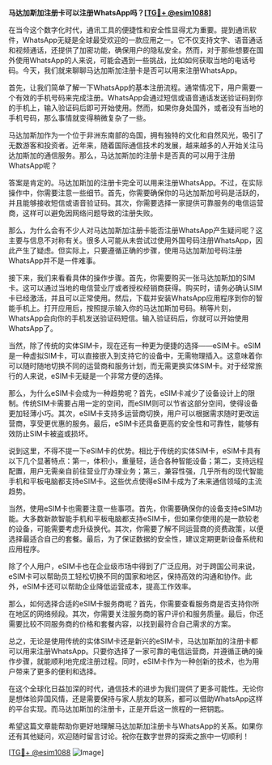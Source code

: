 **马达加斯加注册卡可以注册WhatsApp吗？[[TG💪+ @esim1088](https://t.me/s/esim1088)]**

在当今这个数字化时代，通讯工具的便捷性和安全性显得尤为重要。提到通讯软件，WhatsApp无疑是全球最受欢迎的一款应用之一。它不仅支持文字、语音通话和视频通话，还提供了加密功能，确保用户的隐私安全。然而，对于那些想要在国外使用WhatsApp的人来说，可能会遇到一些挑战，比如如何获取当地的电话号码。今天，我们就来聊聊马达加斯加注册卡是否可以用来注册WhatsApp。

首先，让我们简单了解一下WhatsApp的基本注册流程。通常情况下，用户需要一个有效的手机号码来完成注册。WhatsApp会通过短信或语音通话发送验证码到你的手机上，输入验证码后即可开始使用。然而，如果你身处国外，或者没有当地的手机号码，那么事情就变得稍微复杂了一些。

马达加斯加作为一个位于非洲东南部的岛国，拥有独特的文化和自然风光，吸引了无数游客和投资者。近年来，随着国际通信技术的发展，越来越多的人开始关注马达加斯加的通信服务。那么，马达加斯加的注册卡是否真的可以用于注册WhatsApp呢？

答案是肯定的。马达加斯加的注册卡完全可以用来注册WhatsApp。不过，在实际操作中，你需要注意一些细节。首先，你需要确保你的马达加斯加号码是活跃的，并且能够接收短信或语音验证码。其次，你需要选择一家提供可靠服务的电信运营商，这样可以避免因网络问题导致的注册失败。

那么，为什么会有不少人对马达加斯加注册卡能否注册WhatsApp产生疑问呢？这主要与信息不对称有关。很多人可能从未尝试过使用外国号码注册WhatsApp，因此产生了疑虑。但实际上，只要遵循正确的步骤，使用马达加斯加号码注册WhatsApp并不是一件难事。

接下来，我们来看看具体的操作步骤。首先，你需要购买一张马达加斯加的SIM卡。这可以通过当地的电信营业厅或者授权经销商获得。购买时，请务必确认SIM卡已经激活，并且可以正常使用。然后，下载并安装WhatsApp应用程序到你的智能手机上。打开应用后，按照提示输入你的马达加斯加号码。稍等片刻，WhatsApp会向你的手机发送验证码短信。输入验证码后，你就可以开始使用WhatsApp了。

当然，除了传统的实体SIM卡，现在还有一种更为便捷的选择——eSIM卡。eSIM是一种虚拟SIM卡，可以直接嵌入到支持它的设备中，无需物理插入。这意味着你可以随时随地切换不同的运营商和服务计划，而无需更换实体SIM卡。对于经常旅行的人来说，eSIM卡无疑是一个非常方便的选择。

那么，为什么eSIM卡会成为一种趋势呢？首先，eSIM卡减少了设备设计上的限制。传统SIM卡需要占用一定的空间，而eSIM则可以节省这部分空间，使得设备更加轻薄小巧。其次，eSIM卡支持多运营商切换，用户可以根据需求随时更改运营商，享受更优惠的服务。最后，eSIM卡还具备更高的安全性和可靠性，能够有效防止SIM卡被盗或损坏。

说到这里，不得不提一下eSIM卡的优势。相比于传统的实体SIM卡，eSIM卡具有以下几个显著特点：第一，体积小，重量轻，适合各种智能设备；第二，支持远程配置，用户无需亲自前往营业厅办理业务；第三，兼容性强，几乎所有的现代智能手机和平板电脑都支持eSIM卡。这些优点使得eSIM卡成为了未来通信领域的主流趋势。

当然，使用eSIM卡也需要注意一些事项。首先，你需要确保你的设备支持eSIM功能。大多数新款智能手机和平板电脑都支持eSIM卡，但如果你使用的是一款较老的设备，可能需要考虑升级换代。其次，你需要了解不同运营商的资费政策，以便选择最适合自己的套餐。最后，为了保证数据的安全性，建议定期更新设备系统和应用程序。

除了个人用户，eSIM卡也在企业级市场中得到了广泛应用。对于跨国公司来说，eSIM卡可以帮助员工轻松切换不同的国家和地区，保持高效的沟通和协作。此外，eSIM卡还可以帮助企业降低运营成本，提高工作效率。

那么，如何选择合适的eSIM卡服务商呢？首先，你需要查看服务商是否支持你所在地区的网络频段。其次，你需要关注服务商的客户评价和服务质量。最后，你还需要比较不同服务商的价格和套餐内容，以找到最符合自己需求的方案。

总之，无论是使用传统的实体SIM卡还是新兴的eSIM卡，马达加斯加的注册卡都可以用来注册WhatsApp。只要你选择了一家可靠的电信运营商，并遵循正确的操作步骤，就能顺利地完成注册过程。同时，eSIM卡作为一种创新的技术，也为用户带来了更多的便利和选择。

在这个全球化日益加深的时代，通信技术的进步为我们提供了更多可能性。无论你是想体验异国风情，还是需要保持与家人朋友的联系，都可以借助WhatsApp这样的平台实现。而马达加斯加的注册卡，正是开启这一旅程的一把钥匙。

希望这篇文章能帮助你更好地理解马达加斯加注册卡与WhatsApp的关系。如果你还有其他疑问，欢迎随时留言讨论。祝你在数字世界的探索之旅中一切顺利！

[[TG💪+ @esim1088](https://t.me/s/esim1088) ![Image](https://i.postimg.cc/4NQfJmqS/Snipaste-2025-05-13-00-14-12.png)]